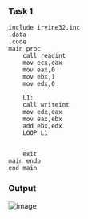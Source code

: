 ### Task 1
```
include irvine32.inc
.data
.code
main proc
	call readint
	mov ecx,eax
	mov eax,0
	mov ebx,1
	mov edx,0

	L1:
	call writeint
	mov edx,eax
	mov eax,ebx
	add ebx,edx
	LOOP L1

	
	exit
main endp
end main 
```

### Output
![image](https://github.com/user-attachments/assets/e9cc709e-1595-46e1-94de-9beb83f71af4)
